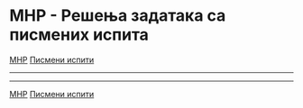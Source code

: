 # МНР - Решења задатака са писмених испита

[МНР](../../README.md) [Писмени испити](../README.md)

---

---  

[МНР](../../README.md) [Писмени испити](../README.md)